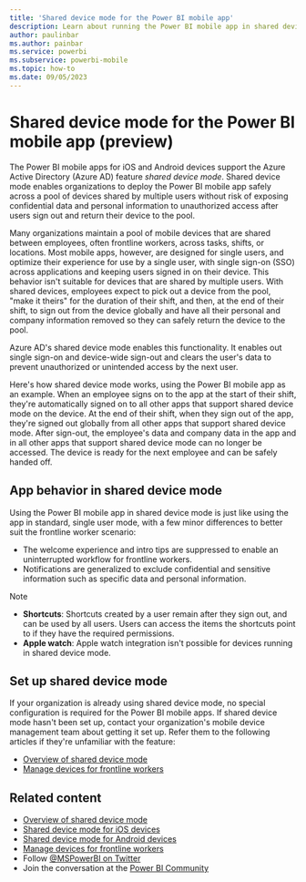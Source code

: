 ```yaml
---
title: 'Shared device mode for the Power BI mobile app'
description: Learn about running the Power BI mobile app in shared device mode to support your organization's frontline workers who use shared devices.
author: paulinbar
ms.author: painbar
ms.service: powerbi
ms.subservice: powerbi-mobile
ms.topic: how-to
ms.date: 09/05/2023
---
```


# Shared device mode for the Power BI mobile app (preview)

The Power BI mobile apps for iOS and Android devices support the Azure Active Directory (Azure AD) feature *shared device mode*. Shared device mode enables organizations to deploy the Power BI mobile app safely across a pool of devices shared by multiple users without risk of exposing confidential data and personal information to unauthorized access after users sign out and return their device to the pool.

Many organizations maintain a pool of mobile devices that are shared between employees, often frontline workers, across tasks, shifts, or locations. Most mobile apps, however, are designed for single users, and optimize their experience for use by a single user, with single sign-on (SSO) across applications and keeping users signed in on their device. This behavior isn't suitable for devices that are shared by multiple users. With shared devices, employees expect to pick out a device from the pool, "make it theirs" for the duration of their shift, and then, at the end of their shift, to sign out from the device globally and have all their personal and company information removed so they can safely return the device to the pool.

Azure AD's shared device mode enables this functionality. It enables out single sign-on and device-wide sign-out and clears the user's data to prevent unauthorized or unintended access by the next user.

Here's how shared device mode works, using the Power BI mobile app as an example. When an employee signs on to the app at the start of their shift, they're automatically signed on to all other apps that support shared device mode on the device. At the end of their shift, when they sign out of the app, they're signed out globally from all other apps that support shared device mode. After sign-out, the employee's data and company data in the app and in all other apps that support shared device mode can no longer be accessed. The device is ready for the next employee and can be safely handed off.

## App behavior in shared device mode

Using the Power BI mobile app in shared device mode is just like using the app in standard, single user mode, with a few minor differences to better suit the frontline worker scenario:

* The welcome experience and intro tips are suppressed to enable an uninterrupted workflow for frontline workers.
* Notifications are generalized to exclude confidential and sensitive information such as specific data and personal information.

> [!NOTE]
> * **Shortcuts**: Shortcuts created by a user remain after they sign out, and can be used by all users. Users can access the items the shortcuts point to if they have the required permissions.
> * **Apple watch**: Apple watch integration isn't possible for devices running in shared device mode.

## Set up shared device mode

If your organization is already using shared device mode, no special configuration is required for the Power BI mobile apps. If shared device mode hasn't been set up, contact your organization's mobile device management team about getting it set up. Refer them to the following articles if they're unfamiliar with the feature:

* [Overview of shared device mode](/azure/active-directory/develop/msal-shared-devices)
* [Manage devices for frontline workers](/microsoft-365/frontline/flw-devices)

## Related content

* [Overview of shared device mode](/azure/active-directory/develop/msal-shared-devices)
* [Shared device mode for iOS devices](/azure/active-directory/develop/msal-ios-shared-devices)
* [Shared device mode for Android devices](/azure/active-directory/develop/msal-android-shared-devices)
* [Manage devices for frontline workers](/microsoft-365/frontline/flw-devices)
* Follow [@MSPowerBI on Twitter](https://twitter.com/MSPowerBI)
* Join the conversation at the [Power BI Community](https://community.powerbi.com/)